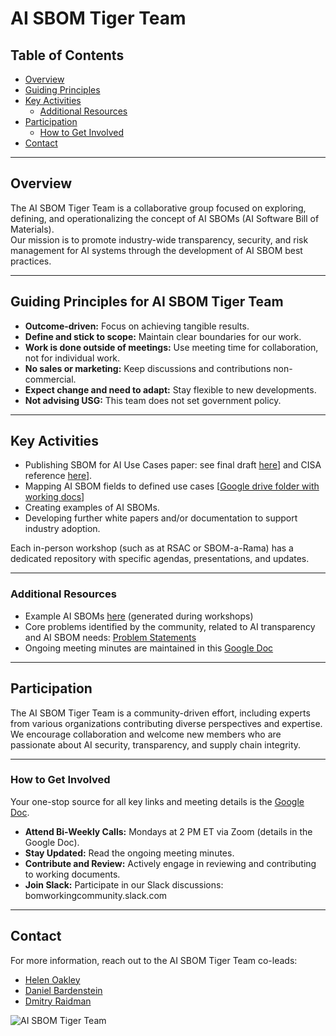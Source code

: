 # AI SBOM Tiger Team

## Table of Contents
- [Overview](#overview)
- [Guiding Principles](#guiding-principles)
- [Key Activities](#key-activities)
  - [Additional Resources](#additional-resources)
- [Participation](#participation)
  - [How to Get Involved](#how-to-get-involved)
- [Contact](#contact)

---

## Overview
The AI SBOM Tiger Team is a collaborative group focused on exploring, defining, and operationalizing the concept of AI SBOMs (AI Software Bill of Materials).  
Our mission is to promote industry-wide transparency, security, and risk management for AI systems through the development of AI SBOM best practices.

---

## Guiding Principles for AI SBOM Tiger Team
- **Outcome-driven:** Focus on achieving tangible results.
- **Define and stick to scope:** Maintain clear boundaries for our work.
- **Work is done outside of meetings:** Use meeting time for collaboration, not for individual work.
- **No sales or marketing:** Keep discussions and contributions non-commercial.
- **Expect change and need to adapt:** Stay flexible to new developments.
- **Not advising USG:** This team does not set government policy.

---

## Key Activities
- Publishing SBOM for AI Use Cases paper: see final draft [here](https://docs.google.com/document/d/1tQlPxKo9WVyu5XdF-GgxIw9p0iwgdyYD/edit?usp=sharing&ouid=110194678381965933391&rtpof=true&sd=true)] and CISA reference [here](https://github.com/SBOM-Community/documents)].
- Mapping AI SBOM fields to defined use cases [[Google drive folder with working docs](https://drive.google.com/drive/folders/16y1wcQtwe_6LFosxmRTt5FHjtT2xlgek?usp=sharing)]
- Creating examples of AI SBOMs.
- Developing further white papers and/or documentation to support industry adoption.

Each in-person workshop (such as at RSAC or SBOM-a-Rama) has a dedicated repository with specific agendas, presentations, and updates.

---

### Additional Resources
- Example AI SBOMs [here](https://github.com/aibom-squad/rsa-2024/tree/main/aibom%20workshop%20examples/cybeats/cyclonedx) (generated during workshops)
- Core problems identified by the community, related to AI transparency and AI SBOM needs: [Problem Statements](https://github.com/aibom-squad/AIBOM-Tiger-Team/blob/main/AIBOM-problem-statements.md)
- Ongoing meeting minutes are maintained in this [Google Doc](https://docs.google.com/document/d/1IpXG7XBOJnPl_hwFf3JZkDaFb0k2CnI0/edit?usp=sharing&ouid=110194678381965933391&rtpof=true&sd=true)

---

## Participation
The AI SBOM Tiger Team is a community-driven effort, including experts from various organizations contributing diverse perspectives and expertise.  
We encourage collaboration and welcome new members who are passionate about AI security, transparency, and supply chain integrity.

---

### How to Get Involved
Your one-stop source for all key links and meeting details is the [Google Doc](https://docs.google.com/document/d/1IpXG7XBOJnPl_hwFf3JZkDaFb0k2CnI0/edit?usp=sharing&ouid=110194678381965933391&rtpof=true&sd=true).
- **Attend Bi-Weekly Calls:** Mondays at 2 PM ET via Zoom (details in the Google Doc).
- **Stay Updated:** Read the ongoing meeting minutes.
- **Contribute and Review:** Actively engage in reviewing and contributing to working documents.
- **Join Slack:** Participate in our Slack discussions: bomworkingcommunity.slack.com

---

## Contact
For more information, reach out to the AI SBOM Tiger Team co-leads:
- [Helen Oakley](https://www.linkedin.com/in/helen-oakley/)
- [Daniel Bardenstein](https://www.linkedin.com/in/bardenstein/)
- [Dmitry Raidman](https://www.linkedin.com/in/draidman/)

![AI SBOM Tiger Team](https://github.com/aibom-workshop/AIBOM-Tiger-Team/blob/main/images/AIBOM-tiger-team.jpg?raw=true)
